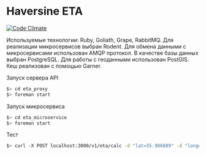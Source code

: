 # Haversine ETA
[![Code Climate](https://codeclimate.com/github/istickz/haversine_eta/badges/gpa.svg)](https://codeclimate.com/github/istickz/haversine_eta)

Используемые технологии: Ruby, Goliath, Grape, RabbitMQ.
Для реализации микросервисов выбран Rodent.
Для обмена данными с микросервисами использован AMQP протокол.
В качестве базы данных выбран PostgreSQL.
Для работы с геоданными использован PostGIS.
Кеш реализован с помощью Garner.

Запуск сервера API

```bash
$> cd eta_proxy
$> foreman start
```

Запуск микросервиса

```bash
$> cd eta_microservice
$> foreman start
```

Тест
```bash
$> curl -X POST localhost:3000/v1/eta/calc -d "lat=55.986889" -d "long=54.717261"

```

